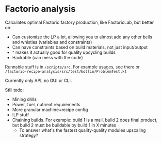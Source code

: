 # Factorio analysis

Calculates optimal Factorio factory production, like FactorioLab, but better on:

- Can customize the LP a lot, allowing you to almost add any other bells and whistles (variables and constraints)
- Can have constraints based on build materials, not just input/output
- ^ makes it actually good for quality upcycling builds
- Hackable (can mess with the code)

Runnable stuff is in `/scripts/src`.
For example usages, see there or `/factorio-recipe-analysis/src/test/kotlin/ProblemTest.kt`

Currently only API, no GUI or CLI.

Still todo:

- Mining drills
- Power, fuel, nutrient requirements
- More granular machine+recipe config
- ILP stuff
- Chaining builds. For example: build 1 is a mall, build 2 does final product, but build 2 must be buildable by build 1
  in X minutes
    - To answer what's the fastest quality-quality modules upscaling strategy?
